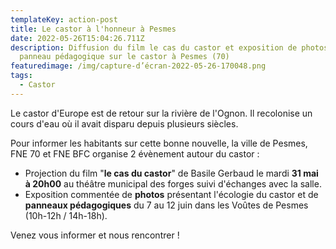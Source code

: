 ```yaml
---
templateKey: action-post
title: Le castor à l'honneur à Pesmes
date: 2022-05-26T15:04:26.711Z
description: Diffusion du film le cas du castor et exposition de photos et de
  panneau pédagogique sur le castor à Pesmes (70)
featuredimage: /img/capture-d’écran-2022-05-26-170048.png
tags:
  - Castor
---
```

Le castor d'Europe est de retour sur la rivière de l'Ognon. Il recolonise un cours d'eau où il  avait disparu depuis plusieurs siècles.

Pour informer les habitants sur cette bonne nouvelle, la ville de Pesmes, FNE 70 et FNE BFC organise 2 évènement autour du castor : 

* Projection du film "**le cas du castor**" de Basile Gerbaud le mardi **31 mai à 20h00** au théâtre municipal des forges suivi d'échanges avec la salle.
* Exposition commentée de **photos** présentant l'écologie du castor et de **panneaux pédagogiques** du 7 au 12 juin dans les Voûtes de Pesmes (10h-12h / 14h-18h).

Venez vous informer et nous rencontrer !